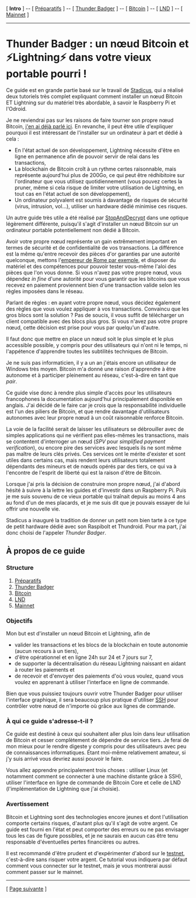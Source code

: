 [ **Intro** ] -- [ [Préparatifs](thunderbadger_10_preparations.md) ] -- [ [Thunder Badger](thunderbadger_20_ThunderBadger.md) ] -- [ [Bitcoin](thunderbadger_30_bitcoin.md) ] -- [ [LND](thunderbadger_40_lnd.md) ] -- [ [Mainnet](thunderbadger_50_mainnet.md) ]

-----
# Thunder Badger : un nœud Bitcoin et ⚡Lightning️⚡ dans votre vieux portable pourri !

Ce guide est en grande partie basé sur le travail de [Stadicus](https://github.com/Stadicus/guides), qui a réalisé deux tutoriels très complet expliquant comment installer un nœud Bitcoin ET Lightning sur du matériel très abordable, à savoir le Raspberry Pi et l'Odroid.

Je ne reviendrai pas sur les raisons de faire tourner son propre nœud Bitcoin, [j'en ai déjà parlé ici](https://en.bitcoin.it/wiki/Full_node). En revanche, il peut être utile d'expliquer pourquoi il est intéressant de l'installer sur un ordinateur à part et dédié à cela :
* En l'état actuel de son développement, Lightning nécessite d'être en ligne en permanence afin de pouvoir servir de relai dans les transactions,
* La blockchain de Bitcoin croît à un rythme certes raisonnable, mais représente aujourd'hui plus de 200Go, ce qui peut être rédhibitoire sur l'ordinateur que vous utilisez quotidiennement (vous pouvez certes la pruner, même si cela risque de limiter votre utilisation de Lightning, en tout cas en l'état actuel de son développement),
* Un ordinateur polyvalent est soumis à davantage de risques de sécurité (virus, intrusion, vol...), utiliser un hardware dédié minimise ces risques. 

Un autre guide très utile a été réalisé par [StopAndDecrypt](https://hackernoon.com/a-complete-beginners-guide-to-installing-a-bitcoin-full-node-on-linux-2018-edition-cb8e384479ea) dans une optique légèrement différente, puisqu'il s'agit d'installer un nœud Bitcoin sur un ordinateur portable potentiellement non dédié à Bitcoin. 

Avoir votre propre nœud représente un gain extrêmement important en termes de sécurité et de confidentialité de vos transactions. La différence est la même qu'entre recevoir des pièces d'or garanties par une autorité quelconque, mettons l'[empereur de Rome par exemple](https://fr.wikipedia.org/wiki/Aureus#L'effondrement_de_l'aureus), et disposer du matériel et des compétences pour pouvoir tester vous-même l'aloi des pièces que l'on vous donne. Si vous n'avez pas votre propre nœud, vous dépendez _in fine_ d'une autorité pour vous garantir que les bitcoins que vous recevez en paiement proviennent bien d'une transaction valide selon les règles imposées dans le réseau.

Parlant de règles : en ayant votre propre nœud, vous décidez également des règles que vous voulez appliquer à vos transactions. Convaincu que les gros blocs sont la solution ? Pas de soucis, il vous suffit de télécharger un client compatible avec des blocs plus gros. Si vous n'avez pas votre propre nœud, cette décision est prise pour vous par quelqu'un d'autre.

Il faut donc que mettre en place un nœud soit le plus simple et le plus accessible possible, y compris pour des utilisateurs qui n'ont ni le temps, ni l'appétence d'apprendre toutes les subtilités techniques de Bitcoin.

Je ne suis pas informaticien, il y a un an j'étais encore un utilisateur de Windows très moyen. Bitcoin m'a donné une raison d'apprendre à être autonome et à participer pleinement au réseau, c'est-à-dire en tant que _pair_.

Ce guide vise donc à rendre plus simple d'accès pour les utilisateurs francophones la documentation aujourd'hui principalement disponible en anglais. J'ai décidé de le faire car je crois que la responsabilité individuelle est l'un des piliers de Bitcoin, et que rendre davantage d'utilisateurs autonomes avec leur propre nœud à un coût raisonnable renforce Bitcoin. 

La voie de la facilité serait de laisser les utilisateurs se débrouiller avec de simples applications qui ne vérifient pas elles-mêmes les transactions, mais se contentent d'interroger un nœud (_SPV_ pour _simplified payment verification_), ou encore pire des services avec lesquels ils ne sont même pas maître de leurs clés privés. Ces services ont le mérite d'exister et sont utiles dans certains cas, mais rendent leurs utilisateurs totalement dépendants des mineurs et de nœuds opérés par des tiers, ce qui va à l'encontre de l'esprit de liberté qui est la raison d'être de Bitcoin. 

Lorsque j'ai pris la décision de construire mon propre nœud, j'ai d'abord hésité à suivre à la lettre les guides et d'investir dans un Raspberry Pi. Puis je me suis souvenu de ce vieux portable qui traînait depuis au moins 4 ans au fond d'un de mes placards, et je me suis dit que je pouvais essayer de lui offrir une nouvelle vie. 

Stadicus a inauguré la tradition de donner un petit nom bien tarte à ce type de petit hardware dédié avec son Raspibolt et Thundroid. Pour ma part, j'ai donc choisi de l'appeler _Thunder Badger_.

## À propos de ce guide
### Structure

1. [Préparatifs](thunderbadger_10_preparations.md)
2. [Thunder Badger](thunderbadger_20_ThunderBadger.md)
3. [Bitcoin](thunderbadger_30_bitcoin.md)
4. [LND](thunderbadger_40_lnd.md)
5. [Mainnet](thunderbadger_50_mainnet.md)

### Objectifs

Mon but est d'installer un nœud Bitcoin et Lightning, afin de
* valider les transactions et les blocs de la blockchain en toute autonomie (aucun recours à un tiers),
* d'être opérationnel et en ligne 24h sur 24 et 7 jours sur 7, 
* de supporter la décentralisation du réseau Lightning naissant en aidant à router les paiements et 
* de recevoir et d'envoyer des paiements d'où vous voulez, quand vous voulez en apprenant à utiliser l'interface en ligne de commande.

Bien que vous puissiez toujours ouvrir votre Thunder Badger pour utiliser l'interface graphique, il sera beaucoup plus pratique d'utiliser [SSH](https://fr.wikipedia.org/wiki/Secure_Shell) pour contrôler votre nœud de n'importe où grâce aux lignes de commande.  

### À qui ce guide s'adresse-t-il ?

Ce guide est destiné à ceux qui souhaitent aller plus loin dans leur utilisation de Bitcoin et cesser complètement de dépendre de service tiers. Je ferai de mon mieux pour le rendre digeste y compris pour des utilisateurs avec peu de connaissances informatiques. Étant moi-même relativement amateur, si j'y suis arrivé vous devriez aussi pouvoir le faire.

Vous allez apprendre principalement trois choses : utiliser Linux (et notamment comment se connecter à une machine distante grâce à SSH), utiliser l'interface en ligne de commande de Bitcoin Core et celle de LND (l'implémentation de Lightning que j'ai choisie).

### Avertissement

Bitcoin et Lightning sont des technologies encore jeunes et dont l'utilisation comporte certains risques, d'autant plus qu'il s'agit de votre argent. Ce guide est fourni en l'état et peut comporter des erreurs ou ne pas envisager tous les cas de figure possibles, et je ne saurais en aucun cas être tenu responsable d'éventuelles pertes financières ou autres. 

Il est recommandé d'être prudent et d'expérimenter d'abord sur le [testnet](https://bitcoin.fr/testnet/), c'est-à-dire sans risquer votre argent. Ce tutorial vous indiquera par défaut comment vous connecter sur le testnet, mais je vous montrerai aussi comment passer sur le mainnet.

---

[ [Page suivante](thunderbadger_10_preparations.md) ]